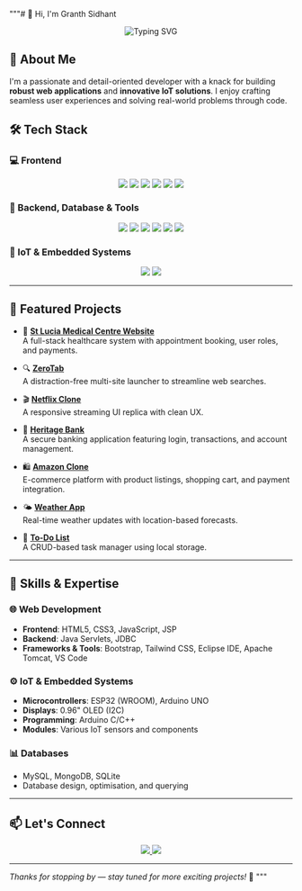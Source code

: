
"""# 👋 Hi, I'm Granth Sidhant

<div align="center">
  <img src="https://readme-typing-svg.herokuapp.com?font=Fira+Code&pause=1000&color=2AA889&center=true&vCenter=true&width=435&lines=Full+Stack+Developer;IoT+Enthusiast;Web+Developer;Problem+Solver" alt="Typing SVG" />
</div>

## 🚀 About Me

I'm a passionate and detail-oriented developer with a knack for building **robust web applications** and **innovative IoT solutions**. I enjoy crafting seamless user experiences and solving real-world problems through code.

## 🛠️ Tech Stack

### 💻 Frontend
<div align="center">
  <img src="https://img.shields.io/badge/HTML5-E34F26?style=for-the-badge&logo=html5&logoColor=white" />
  <img src="https://img.shields.io/badge/CSS3-1572B6?style=for-the-badge&logo=css3&logoColor=white" />
  <img src="https://img.shields.io/badge/JavaScript-F7DF1E?style=for-the-badge&logo=javascript&logoColor=black" />
  <img src="https://img.shields.io/badge/Bootstrap-563D7C?style=for-the-badge&logo=bootstrap&logoColor=white" />
  <img src="https://img.shields.io/badge/Tailwind_CSS-38B2AC?style=for-the-badge&logo=tailwind-css&logoColor=white" />
  <img src="https://img.shields.io/badge/jQuery-0769AD?style=for-the-badge&logo=jquery&logoColor=white" />
</div>

### 🔧 Backend, Database & Tools
<div align="center">
  <img src="https://img.shields.io/badge/Java-ED8B00?style=for-the-badge&logo=java&logoColor=white" />
  <img src="https://img.shields.io/badge/MySQL-4479A1?style=for-the-badge&logo=mysql&logoColor=white" />
  <img src="https://img.shields.io/badge/MongoDB-47A248?style=for-the-badge&logo=mongodb&logoColor=white" />
  <img src="https://img.shields.io/badge/SQLite-003B57?style=for-the-badge&logo=sqlite&logoColor=white" />
  <img src="https://img.shields.io/badge/Eclipse-2C2255?style=for-the-badge&logo=eclipse-ide&logoColor=white" />
  <img src="https://img.shields.io/badge/VS%20Code-007ACC?style=for-the-badge&logo=visual-studio-code&logoColor=white" />
</div>

### 🔌 IoT & Embedded Systems
<div align="center">
  <img src="https://img.shields.io/badge/Arduino-00979D?style=for-the-badge&logo=arduino&logoColor=white" />
  <img src="https://img.shields.io/badge/ESP32-E7352C?style=for-the-badge&logo=espressif&logoColor=white" />
</div>

---

## 💼 Featured Projects

- 🏥 [**St Lucia Medical Centre Website**](https://github.com/GranthSidhant/Hospital-website)  
  A full-stack healthcare system with appointment booking, user roles, and payments.

- 🔍 [**ZeroTab**](https://github.com/GranthSidhant/ZeroTab---aka-GoAwayHomeFeed)  
  A distraction-free multi-site launcher to streamline web searches.

- 🎬 [**Netflix Clone**](https://github.com/GranthSidhant/Netflix_clone)  
  A responsive streaming UI replica with clean UX.

- 🏦 [**Heritage Bank**](https://github.com/GranthSidhant/Heritage_Bank-NetBankingWebApplication)  
  A secure banking application featuring login, transactions, and account management.

- 🛍️ [**Amazon Clone**](https://github.com/GranthSidhant/Amazon-Clone)  
  E-commerce platform with product listings, shopping cart, and payment integration.

- 🌤️ [**Weather App**](https://github.com/GranthSidhant/Weather-App)  
  Real-time weather updates with location-based forecasts.

- 📝 [**To-Do List**](https://github.com/GranthSidhant/To-Do-list-)  
  A CRUD-based task manager using local storage.

---

## 🌟 Skills & Expertise

### 🌐 Web Development
- **Frontend**: HTML5, CSS3, JavaScript, JSP  
- **Backend**: Java Servlets, JDBC  
- **Frameworks & Tools**: Bootstrap, Tailwind CSS, Eclipse IDE, Apache Tomcat, VS Code

### ⚙️ IoT & Embedded Systems
- **Microcontrollers**: ESP32 (WROOM), Arduino UNO  
- **Displays**: 0.96" OLED (I2C)  
- **Programming**: Arduino C/C++  
- **Modules**: Various IoT sensors and components

### 📊 Databases
- MySQL, MongoDB, SQLite  
- Database design, optimisation, and querying

---

## 📫 Let's Connect

<div align="center">
  <a href="https://github.com/GranthSidhant" target="_blank">
    <img src="https://img.shields.io/badge/GitHub-100000?style=for-the-badge&logo=github&logoColor=white" />
  </a>
  <a href="https://www.linkedin.com/in/granthsidhant" target="_blank">
    <img src="https://img.shields.io/badge/LinkedIn-0077B5?style=for-the-badge&logo=linkedin&logoColor=white" />
  </a>
</div>

---

_Thanks for stopping by — stay tuned for more exciting projects!_ 🚀
"""
